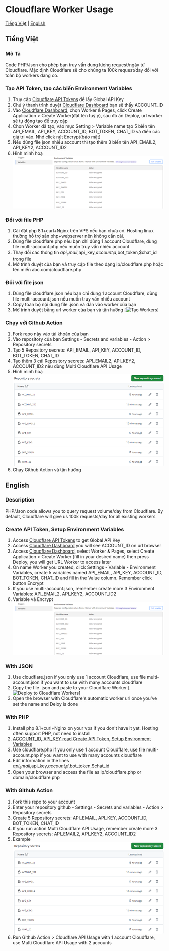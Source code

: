# Cloudflare Worker Usage

[Tiếng Việt](#tiếng-việt) | [English](#english)

## Tiếng Việt

### Mô Tả
Code PHP/Json cho phép bạn truy vấn dung lượng request/ngày từ Cloudflare. Mặc định Cloudflare sẽ cho chúng ta 100k request/day đối với toàn bộ workers đang có.

### Tạo API Token, tạo các biến Environment Variables
1. Truy cập [Cloudflare API Tokens](https://dash.cloudflare.com/profile/api-tokens) để lấy Global API Key
2. Chú ý thanh trình duyệt [Cloudflare Dashboard](https://dash.cloudflare.com/) bạn sẽ thấy ACCOUNT_ID
3. Vào [Cloudflare Dashboard](https://dash.cloudflare.com/), chọn Worker & Pages, click Create Application > Create Worker(đặt tên tuỳ ý), sau đó ấn Deploy, url worker sẽ tự động tạo để truy cập
4. Chọn Worker đã tạo, vào mục Setting > Variable name tạo 5 biến tên API_EMAIL, API_KEY, ACCOUNT_ID, BOT_TOKEN, CHAT_ID và điền các giá trị vào. Nhớ click nút Encrypt(bảo mật)
5. Nếu dùng file json nhiều account thì tạo thêm 3 biến tên API_EMAIL2, API_KEY2, ACCOUNT_ID2
6. Hình minh hoạ
![Tạo biến và bảo mật](images/multi-encrypt-variable.png)

### Đối với file PHP
1. Cài đặt php 8.1+curl+Nginx trên VPS nếu bạn chưa có. Hosting linux thường hỗ trợ sẵn php+webserver nên không cần cài.
2. Dùng file cloudflare.php nếu bạn chỉ dùng 1 account Cloudflare, dùng file multi-account.php nếu muốn truy vấn nhiều account
3. Thay đổi các thông tin $api_email,$api_key,$account_id,$bot_token,$chat_id trong file
4. Mở trình duyệt của bạn và truy cập file theo dạng ip/cloudflare.php hoặc tên miền abc.com/cloudflare.php

### Đối với file json
1. Dùng file cloudflare.json nếu bạn chỉ dùng 1 account Cloudflare, dùng file multi-account.json nếu muốn truy vấn nhiều account
2. Copy toàn bộ nội dung file .json và dán vào worker của bạn
3. Mở trình duyệt bằng url worker của bạn và tận hưởng
[![Tạo Workers](https://deploy.workers.cloudflare.com/button)]

### Chạy với Github Action
1. Fork repo này vào tài khoản của bạn
2. Vào repository của bạn Settings - Secrets and variables - Action > Repository secrets
3. Tạo 5 Repository secrets: API_EMAIL, API_KEY, ACCOUNT_ID, BOT_TOKEN, CHAT_ID
4. Tạo thêm 3 cái Repository secrets: API_EMAIL2, API_KEY2, ACCOUNT_ID2 nếu dùng Multi Cloudflare API Usage
5. Hình minh hoạ
![Tạo biến và bảo mật](images/multi-action.png)
6. Chạy Github Action và tận hưởng

## English

### Description
PHP/Json code allows you to query request volume/day from Cloudflare. By default, Cloudflare will give us 100k requests/day for all existing workers

### Create API Token, Setup Environment Variables
1. Access [Cloudflare API Tokens](https://dash.cloudflare.com/profile/api-tokens) to get Global API Key
2. Access [Cloudflare Dashboard](https://dash.cloudflare.com/) you will see ACCOUNT_ID on url browser
3. Access [Cloudflare Dashboard](https://dash.cloudflare.com/), select Worker & Pages, select Create Application > Create Worker (fill in your desired name) then press Deploy, you will get URL Worker to access later
4. On name Worker you created, click Settings - Variable - Environment Variables, create 5 variables named API_EMAIL, API_KEY, ACCOUNT_ID, BOT_TOKEN, CHAT_ID and fill in the Value column. Remember click button Encrypt
5. If you use multi-account.json, remember create more 3 Environment Variables: API_EMAIL2, API_KEY2, ACCOUNT_ID2
6. Variable và Encrypt
![Setup Variable và Encrypt](images/multi-encrypt-variable.png)

### With JSON
1. Use cloudflare.json if you only use 1 account Cloudflare, use file multi-account.json if you want to use with many accounts cloudflare
2. Copy the file .json and paste to your Cloudflare Worker
[![Deploy to Cloudflare Workers](https://deploy.workers.cloudflare.com/button)]
3. Open the browser with Cloudflare's automatic worker url once you've set the name and Deloy is done

### With PHP
1. Install php 8.1+curl+Nginx on your vps if you don't have it yet. Hosting often support PHP, not need to install
2. [ACCOUNT_ID, API_KEY read Create API Token, Setup Environment Variables](#create-api-token-setup-environment-variables)
3. Use cloudflare.php if you only use 1 account Cloudflare, use file multi-account.php if you want to use with many accounts cloudflare
4. Edit information in the lines $api_email,$api_key,$account_id,$bot_token,$chat_id
5. Open your browser and access the file as ip/cloudflare.php or domain/cloudflare.php

### With Github Action
1. Fork this repo to your account
2. Enter your repository github - Settings - Secrets and variables - Action > Repository secrets
3. Create 5 Repository secrets: API_EMAIL, API_KEY, ACCOUNT_ID, BOT_TOKEN, CHAT_ID
4. If you run action Multi Cloudflare API Usage, remember create more 3 Repository secrets: API_EMAIL2, API_KEY2, ACCOUNT_ID2
5. Example
![Tạo biến và bảo mật](images/multi-action.png)
5. Run Github Action > Cloudflare API Usage with 1 account Cloudflare, use Multi Cloudflare API Usage with 2 accounts
